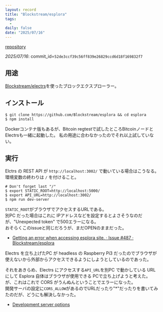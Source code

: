 ```yaml
---
layout: record
title: "Blockstream/esplora"
tags:
  - 
daily: false
date: "2025/07/16"
---
```


[repository](https://github.com/Blockstream/esplora)

_2025/07/16_: commit_id=`52de3ccf39c56ff839e26829ccd6d18f169832f7`

## 用途

[Blockstream/electrs](electrs-bs.md)を使ったブロックエクスプローラー。

## インストール

```console
$ git clone https://github.com/Blockstream/esplora && cd esplora
$ npm install
```

Dockerコンテナ版もあるが、Bitcoin regtestで試したところBitcoinノードとElectrsも一緒に起動した。
私の用途に合わなかったのでそれ以上試していない。

## 実行

Elctrs の REST API が `http://localhost:3002/` で動いている場合はこうなる。  
環境変数の終わりは `/` を付けること。

```console
# Don't forget last "/"
$ export STATIC_ROOT=http://localhost:5000/
$ export API_URL=http://localhost:3002/
$ npm run dev-server
```

`STATIC_ROOT`がブラウザでアクセスするURLである。  
別PC だった場合はこれに IPアドレスなどを設定するとよさそうなのだが、"Unexpected token" で500エラーになる。  
おそらくこのissueと同じだろうが、まだOPENのままだった。

* [Getting an error when accessing esplora site. · Issue #487 · Blockstream/esplora](https://github.com/Blockstream/esplora/issues/487)

Electrs を立ち上げたPC が headless の Raspberry Pi3 だったのでブラウザが使えないから外部からアクセスできるようにしようとしているのであった。

それをあきらめ、Electrs にアクセスする`API_URL`を別PC で動かしている URL にして Esplora 自体はブラウザが使用できる PCで立ち上げようと考えた。  
が、これはこれで CORS がうんぬんということでエラーになった。  
開発サーバの設定に`CORS_ALLOW`があるのでURLだったり"*"だったりを書いてみたのだが、どうにも解決しなかった。

* [Development server options](https://github.com/Blockstream/esplora?tab=readme-ov-file#development-server-options)
